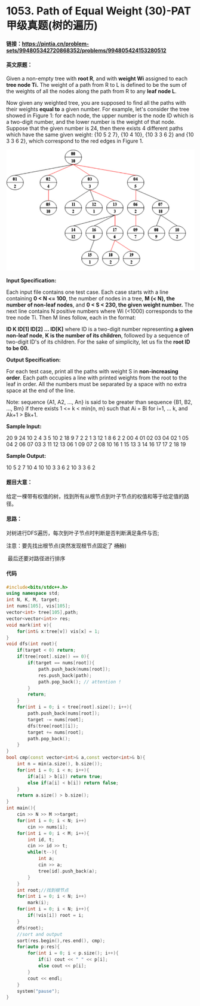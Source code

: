 # 1053. Path of Equal Weight (30)-PAT甲级真题(树的遍历)

#### 链接：https://pintia.cn/problem-sets/994805342720868352/problems/994805424153280512

#### 英文原题：

Given a non-empty tree with **root R**, and with **weight Wi** assigned to each **tree node Ti.** The weight of a path from R to L is defined to be the sum of the weights of all the nodes along the path from R to any **leaf node L**.

Now given any weighted tree, you are supposed to find all the paths with their weights **equal to** a given number. For example, let's consider the tree showed in Figure 1: for each node, the upper number is the node ID which is a two-digit number, and the lower number is the weight of that node. Suppose that the given number is 24, then there exists 4 different paths which have the same given weight: {10 5 2 7}, {10 4 10}, {10 3 3 6 2} and {10 3 3 6 2}, which correspond to the red edges in Figure 1.

![image-20200706144958153](https://raw.githubusercontent.com/ImAlien/pictures/master/img/20200706150215.png)

 

**Input Specification:**

Each input file contains one test case. Each case starts with a line containing **0 < N <= 100**, the number of nodes in a tree, **M (< N), the number of non-leaf nodes**, and **0 < S < 230, the given weight number.** The next line contains N positive numbers where Wi (<1000) corresponds to the tree node Ti. Then M lines follow, each in the format:

**ID K ID[1] ID[2] ... ID[K]**
where ID is a two-digit number representing **a given non-leaf node**, **K is the number of its children**, followed by a sequence of two-digit ID's of its children. For the sake of simplicity, let us fix the **root ID to be 00.**

**Output Specification:**

For each test case, print all the paths with weight S in **non-increasing order**. Each path occupies a line with printed weights from the root to the leaf in order. All the numbers must be separated by a space with no extra space at the end of the line.

Note: sequence {A1, A2, ..., An} is said to be greater than sequence {B1, B2, ..., Bm} if there exists 1 <= k < min{n, m} such that Ai = Bi for i=1, ... k, and Ak+1 > Bk+1.

**Sample Input:**

20 9 24
10 2 4 3 5 10 2 18 9 7 2 2 1 3 12 1 8 6 2 2
00 4 01 02 03 04
02 1 05
04 2 06 07
03 3 11 12 13
06 1 09
07 2 08 10
16 1 15
13 3 14 16 17
17 2 18 19

**Sample Output:**

10 5 2 7
10 4 10
10 3 3 6 2
10 3 3 6 2

#### 题目大意：

给定一棵带有权值的树，找到所有从根节点到叶子节点的权值和等于给定值的路径。

#### 思路：

对树进行DFS遍历，每次到叶子节点时判断是否判断满足条件与否;

注意：要先找出根节点(突然发现根节点固定了 ~~捂脸~~)

​		最后还要对路径进行排序

#### 代码

```cpp
#include<bits/stdc++.h>
using namespace std;
int N, K, M, target;
int nums[105], vis[105];
vector<int> tree[105],path;
vector<vector<int>> res;
void mark(int v){
    for(int& x:tree[v]) vis[x] = 1;
}
void dfs(int root){
    if(target < 0) return;
    if(tree[root].size() == 0){
        if(target == nums[root]){
            path.push_back(nums[root]);
            res.push_back(path);
            path.pop_back(); // attention !
        }
        return;
    }
    for(int i = 0; i < tree[root].size(); i++){
        path.push_back(nums[root]);
        target -= nums[root];
        dfs(tree[root][i]);
        target += nums[root];
        path.pop_back();
    }
}
bool cmp(const vector<int>& a,const vector<int>& b){
    int n = min(a.size(), b.size());
    for(int i = 0; i < n; i++){
        if(a[i] > b[i]) return true;
        else if(a[i] < b[i]) return false;
    }
    return a.size() > b.size();
}
int main(){
    cin >> N >> M >>target;
    for(int i = 0; i < N; i++)
        cin >> nums[i];
    for(int i = 0; i < M; i++){
        int id, t;
        cin >> id >> t;
        while(t--){
            int a;
            cin >> a;
            tree[id].push_back(a);
        }
    }
    int root;//找到根节点
    for(int i = 0; i < N; i++)
        mark(i);
    for(int i = 0; i < N; i++){
        if(!vis[i]) root = i;
    }
    dfs(root);
    //sort and output
    sort(res.begin(),res.end(), cmp);
    for(auto p:res){
        for(int i = 0; i < p.size(); i++){
            if(i) cout << " " << p[i];
            else cout << p[i];
        }
        cout << endl;
    }
    system("pause");
}
```

